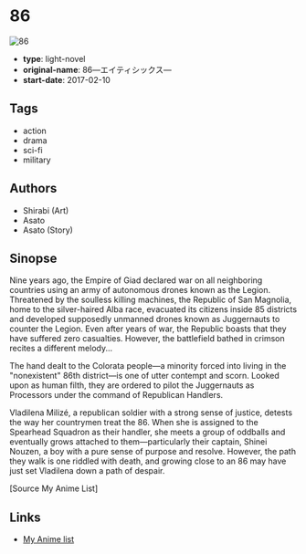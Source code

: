 # 86

![86](https://cdn.myanimelist.net/images/manga/3/194315.jpg)

-   **type**: light-novel
-   **original-name**: 86―エイティシックス―
-   **start-date**: 2017-02-10

## Tags

-   action
-   drama
-   sci-fi
-   military

## Authors

-   Shirabi (Art)
-   Asato
-   Asato (Story)

## Sinopse

Nine years ago, the Empire of Giad declared war on all neighboring countries using an army of autonomous drones known as the Legion. Threatened by the soulless killing machines, the Republic of San Magnolia, home to the silver-haired Alba race, evacuated its citizens inside 85 districts and developed supposedly unmanned drones known as Juggernauts to counter the Legion. Even after years of war, the Republic boasts that they have suffered zero casualties. However, the battlefield bathed in crimson recites a different melody...

The hand dealt to the Colorata people—a minority forced into living in the "nonexistent" 86th district—is one of utter contempt and scorn. Looked upon as human filth, they are ordered to pilot the Juggernauts as Processors under the command of Republican Handlers.

Vladilena Milizé, a republican soldier with a strong sense of justice, detests the way her countrymen treat the 86. When she is assigned to the Spearhead Squadron as their handler, she meets a group of oddballs and eventually grows attached to them—particularly their captain, Shinei Nouzen, a boy with a pure sense of purpose and resolve. However, the path they walk is one riddled with death, and growing close to an 86 may have just set Vladilena down a path of despair.

[Source My Anime List]

## Links

-   [My Anime list](https://myanimelist.net/manga/104039/86)
